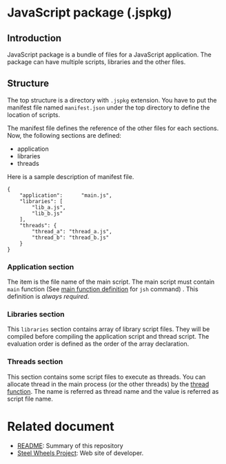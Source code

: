 

# JavaScript package (.jspkg)

## Introduction
JavaScript package is a bundle of files for a JavaScript application.
The package can have multiple scripts, libraries and the other files.

## Structure
The top structure is a directory with `.jspkg` extension. You have to put the manifest file named `manifest.json` under the top directory to define the location of scripts.

The manifest file defines the reference of the other files for each sections. Now, the following sections are defined:
* application
* libraries
* threads

Here is a sample description of manifest file.
````
{
	"application": 		"main.js",
	"libraries": [
		"lib_a.js",
		"lib_b.js"
	],
	"threads": {
		"thread_a":	"thread_a.js",
		"thread_b":	"thread_b.js"
	}
}
````

### Application section
The item is the file name of the main script.
The main script must contain `main` function
(See [main function definition](https://github.com/steelwheels/JSTools/blob/master/Document/jsh-man.md) for `jsh` command) .
This definition is _always required_.

### Libraries section
This `libraries` section contains array of library script files.
They will be compiled before compiling the application script and thread script.
The evaluation order is defined as the order of the array declaration.

### Threads section
This section contains some script files to execute as threads.
You can allocate thread in the main process (or the other threads) by the [thread function](https://github.com/steelwheels/KiwiScript/blob/master/KiwiLibrary/Document/Function/Thread.md). The name is referred as thread name and the value is referred as script file name.

# Related document
* [README](https://github.com/steelwheels/JSTools/blob/master/README.md): Summary of this repository
* [Steel Wheels Project](http://steelwheels.github.io): Web site of developer.
